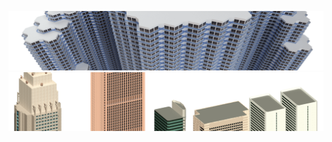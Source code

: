 ![banner](https://raw.githubusercontent.com/kurema/kurema/master/image/banner2.png)  
![banner](https://raw.githubusercontent.com/kurema/kurema/master/image/banner1.png)

